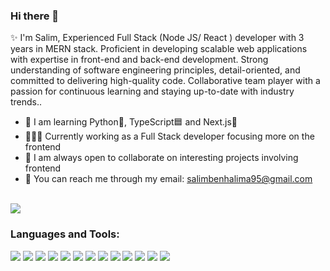 ### Hi there 👋

<!--
**sloomabh/sloomabh** is a ✨ _special_ ✨ repository because its `README.md` (this file) appears on your GitHub profile.

Here are some ideas to get you started:

- 🔭 I’m currently working on ...
- 🌱 I’m currently learning ...
- 👯 I’m looking to collaborate on ...
- 🤔 I’m looking for help with ...
- 💬 Ask me about ...
- 📫 How to reach me: ...
- 😄 Pronouns: ...
- ⚡ Fun fact: ...
-->


✨ I'm Salim, Experienced Full Stack  (Node JS/ React ) developer with 3 years in MERN stack. Proficient in developing scalable web applications with expertise in front-end and back-end development. Strong understanding of software engineering principles, detail-oriented, and committed to delivering high-quality code. Collaborative team player with a passion for continuous learning and staying up-to-date with industry trends..

<!-- 🔭 I’m currently working on a e-commerce website made with Nodejs (express) and  React Js -->
- 🌱 I am learning Python🐍, TypeScript🟦 and Next.js🚀
- 👩🏼‍💻 Currently working as a Full Stack developer focusing more on the frontend
- 👀 I am always open to collaborate on interesting projects involving frontend 
- 📧 You can reach me through my email: salimbenhalima95@gmail.com 

<div>
  <br />
  <a href="https://www.linkedin.com/in/salim-ben-halima-31012b18a/" target="_blank">
    <img src="https://img.shields.io/badge/LinkedIn-blue?logo=linkedin&logoColor=white&&style=for-the-badge">
  </a>
</div>



<h3 align="left">Languages and Tools:</h3>
<div>
  <img display="inline" src="https://img.shields.io/badge/-HTML5-E34F26?logo=html5&logoColor=fff&logoWidth=30&style=for-the-badge"> <img src="https://img.shields.io/badge/-CSS3-1572B6?logo=css3&logoColor=fff&logoWidth=30&style=for-the-badge"> 
  <img display="inline" src="https://img.shields.io/badge/-javascript-F7DF1E?logo=javascript&logoColor=000000&logoWidth=30&style=for-the-badge">
  <img display="inline" src="https://img.shields.io/badge/-Typescript-0000ff?logo=typescript&logoColor=ffffff&logoWidth=30&style=for-the-badge">
  <img src="https://img.shields.io/badge/-bootstrap-7952B3?logo=bootstrap&logoColor=ffffff&logoWidth=30&style=for-the-badge">
  <img src="https://img.shields.io/badge/-tailwind%20css-06B6D4?logo=tailwind%20css&logoColor=ffffff&logoWidth=30&style=for-the-badge">
  <img src="https://img.shields.io/badge/-sass-CC6699?logo=sass&logoColor=ffffff&logoWidth=30&style=for-the-badge">
  <img src="https://img.shields.io/badge/-react-61DAFB?logo=react&logoColor=000&logoWidth=30&style=for-the-badge">


 
  <img src="https://img.shields.io/badge/-postgreSQL-4169E1?logo=postgreSQL&logoColor=fff&logoWidth=30&style=for-the-badge">
  <img src="https://img.shields.io/badge/-git-F05032?logo=git&logoColor=fff&logoWidth=30&style=for-the-badge">
  <img src="https://img.shields.io/badge/-heroku-430098?logo=heroku&logoColor=fff&logoWidth=30&style=for-the-badge">
  <img src="https://img.shields.io/badge/-figma-F24E1E?logo=figma&logoColor=fff&logoWidth=30&style=for-the-badge">
  <img src="https://img.shields.io/badge/-adobe%20illustrator-FF9A00?logo=adobeillustrator&logoColor=fff&logoWidth=30&style=for-the-badge">
</div>
